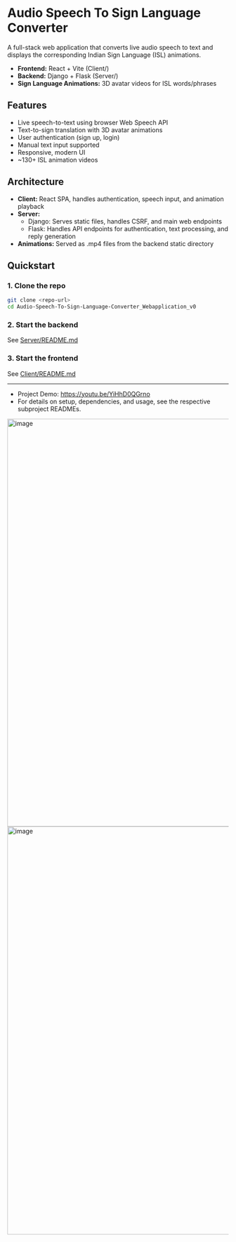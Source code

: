 # Audio Speech To Sign Language Converter

A full-stack web application that converts live audio speech to text and displays the corresponding Indian Sign Language (ISL) animations.

- **Frontend:** React + Vite (Client/)
- **Backend:** Django + Flask (Server/)
- **Sign Language Animations:** 3D avatar videos for ISL words/phrases

## Features
- Live speech-to-text using browser Web Speech API
- Text-to-sign translation with 3D avatar animations
- User authentication (sign up, login)
- Manual text input supported
- Responsive, modern UI
- ~130+ ISL animation videos

## Architecture
- **Client:** React SPA, handles authentication, speech input, and animation playback
- **Server:**
  - Django: Serves static files, handles CSRF, and main web endpoints
  - Flask: Handles API endpoints for authentication, text processing, and reply generation
- **Animations:** Served as .mp4 files from the backend static directory

## Quickstart

### 1. Clone the repo
```sh
git clone <repo-url>
cd Audio-Speech-To-Sign-Language-Converter_Webapplication_v0
```

### 2. Start the backend
See [Server/README.md](Server/README.md)

### 3. Start the frontend
See [Client/README.md](Client/README.md)

---

- Project Demo: https://youtu.be/YiHhD0QGrno
- For details on setup, dependencies, and usage, see the respective subproject READMEs.

<img width="1919" height="928" alt="image" src="https://github.com/user-attachments/assets/82eda8b5-37c6-483f-96c5-f2ed8c80f796" /> <img width="1919" height="929" alt="image" src="https://github.com/user-attachments/assets/819c9f90-688e-47d3-9228-13daa0a9346b" />


